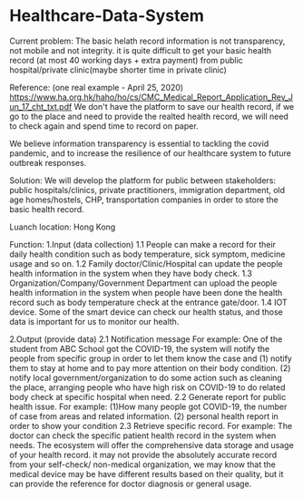 # Healthcare-Data-System

Current problem:
The basic helath record information is not transparency, not mobile and not integrity.
it is quite difficult to get your basic health record (at most 40 working days + extra payment) from public hospital/private clinic(maybe shorter time in private clinic)

Reference: (one real example - April 25, 2020) 
https://www.ha.org.hk/haho/ho/cs/CMC_Medical_Report_Application_Rev_Jun_17_cht_txt.pdf
We don't have the platform to save our health record, if we go to the place and need to provide the realted health record, we will need to check again and spend time to record on paper.

We believe information transparency is essential to tackling the covid pandemic, and to increase the resilience of our healthcare system to future outbreak responses.

Solution:
We will develop the platform for public between stakeholders: public hospitals/clinics, private practitioners, immigration department, old age homes/hostels, CHP, transportation companies in order to store the basic health record.

Luanch location:
Hong Kong

Function:
1.Input (data collection)
1.1 People can make a record for their daily health condition such as body temperature, sick symptom, medicine usage and so on.
1.2 Family doctor/Clinic/Hospital can update the people health information in the system when they have body check.
1.3 Organization/Company/Government Department can upload the people health information in the system when people have been done the health record such as body temperature check at the entrance gate/door.
1.4 IOT device. Some of the smart device can check our health status, and those data is important for us to monitor our health.

2.Output (provide data)
2.1 Notification message For example: One of the student from ABC School got the COVID-19, the system will notify the people from specific group in order to let them know the case and (1) notify them to stay at home and to pay more attention on their body condition. (2) notify local government/organization to do some action such as cleaning the place, arranging people who have high risk on COVID-19 to do related body check at specific hospital when need.
2.2 Generate report for public health issue. For example: (1)How many people got COVID-19, the number of case from areas and related information. (2) personal health report in order to show your condition
2.3 Retrieve specific record. For example: The doctor can check the specific patient health record in the system when needs.
The ecosystem will offer the comprehensive data storage and usage of your health record.
it may not provide the absolutely accurate record from your self-check/ non-medical organization, we may know that the medical device may be have different results based on their quality, but it can provide the reference for doctor diagnosis or general usage.
